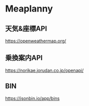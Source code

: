 # Meaplanny

## 天気&座標API
https://openweathermap.org/

## 乗換案内API
https://norikae.jorudan.co.jp/openapi/

## BIN
https://jsonbin.io/app/bins
